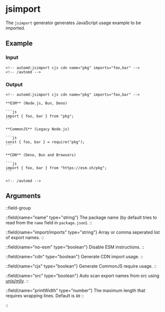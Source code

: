 # jsimport

The `jsimport` generator generates JavaScript usage example to be imported.

## Example

<!-- automd:example cjs cdn generator=jsimport name=pkg imports="foo,bar" -->

### Input

    <!-- automd:jsimport cjs cdn name="pkg" imports="foo,bar" -->
    <!-- /automd -->

### Output

    <!-- automd:jsimport cjs cdn name="pkg" imports="foo,bar" -->

    **ESM** (Node.js, Bun, Deno)

    ```js
    import { foo, bar } from "pkg";
    ```

    **CommonJS** (Legacy Node.js)

    ```js
    const { foo, bar } = require("pkg");
    ```

    **CDN** (Deno, Bun and Browsers)

    ```js
    import { foo, bar } from "https://esm.sh/pkg";
    ```

    <!-- /automd -->

<!-- /automd -->

## Arguments

::field-group

::field{name="name" type="string"}
The package name (by default tries to read from the `name` field in `package.json`).
::

::field{name="import/imports" type="string"}
Array or comma seperated list of export names.
::

::field{name="no-esm" type="boolean"}
Disable ESM instructions.
::

::field{name="cdn" type="boolean"}
Generate CDN import usage.
::

::field{name="cjs" type="boolean"}
Generate CommonJS require usage.
::

::field{name="src" type="boolean"}
Auto scan export names from src using [unjs/mlly](https://mlly.unjs.io).
::

::field{name="printWidth" type="number"}
The maximum length that requires wrapping lines. Default is `80`
::

::

